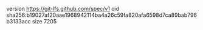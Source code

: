 version https://git-lfs.github.com/spec/v1
oid sha256:b19027af20aae1968942114ba4a26c59fa820afa6598d7ca89bab796b3133acc
size 7205
